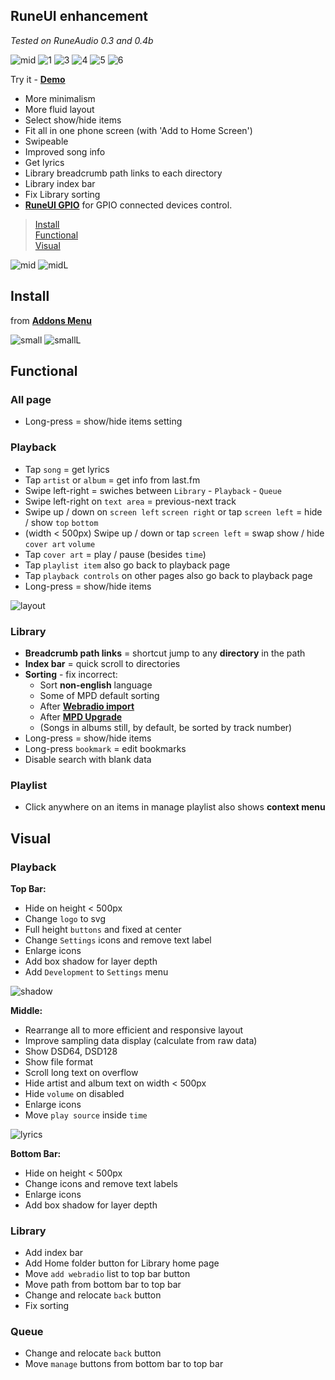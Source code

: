 RuneUI enhancement
---
_Tested on RuneAudio 0.3 and 0.4b_   

![mid](https://github.com/rern/_assets/blob/master/RuneUI_enhancement/mid.gif)
![1](https://github.com/rern/_assets/blob/master/RuneUI_enhancement/1.png)
![3](https://github.com/rern/_assets/blob/master/RuneUI_enhancement/3.png)
![4](https://github.com/rern/_assets/blob/master/RuneUI_enhancement/4.png)
![5](https://github.com/rern/_assets/blob/master/RuneUI_enhancement/5.png)
![6](https://github.com/rern/_assets/blob/master/RuneUI_enhancement/6.png)

Try it - [**Demo**](https://rern.github.io/RuneUI_GPIO/)  

- More minimalism
- More fluid layout
- Select show/hide items
- Fit all in one phone screen (with 'Add to Home Screen')
- Swipeable
- Improved song info
- Get lyrics
- Library breadcrumb path links to each directory
- Library index bar
- Fix Library sorting
- [**RuneUI GPIO**](https://github.com/rern/RuneUI_GPIO) for GPIO connected devices control.  

>[Install](#install)  
>[Functional](#functional)  
>[Visual](#visual)  

![mid](https://github.com/rern/_assets/blob/master/RuneUI_enhancement/RuneUImod1.gif)
![midL](https://github.com/rern/_assets/blob/master/RuneUI_enhancement/midL.gif)

Install
---
from [**Addons Menu**](https://github.com/rern/RuneAudio_Addons)  


![small](https://github.com/rern/_assets/blob/master/RuneUI_enhancement/small.gif)
![smallL](https://github.com/rern/_assets/blob/master/RuneUI_enhancement/smallL.gif)

Functional
---
### All page
- Long-press = show/hide items setting

### Playback
- Tap `song` = get lyrics
- Tap `artist` or `album` = get info from last.fm
- Swipe left-right = swiches between `Library` - `Playback` - `Queue`
- Swipe left-right on `text area` = previous-next track
- Swipe up / down on `screen left` `screen right` or tap `screen left` = hide / show `top` `bottom`
- (width < 500px) Swipe up / down or tap `screen left` = swap show / hide `cover art` `volume`
- Tap `cover art` = play / pause (besides `time`)
- Tap `playlist item` also go back to playback page
- Tap `playback controls` on other pages also go back to playback page
- Long-press = show/hide items

![layout](https://github.com/rern/_assets/blob/master/RuneUI_enhancement/RuneUImod1.gif)

### Library
- **Breadcrumb path links** = shortcut jump to any **directory** in the path
- **Index bar** = quick scroll to directories
- **Sorting** - fix incorrect:
	- Sort **non-english** language
	- Some of MPD default sorting
	- After [**Webradio import**](https://github.com/rern/RuneAudio/tree/master/webradio)
	- After [**MPD Upgrade**](https://github.com/rern/RuneAudio/tree/master/mpd)
	- (Songs in albums still, by default, be sorted by track number)
- Long-press = show/hide items
- Long-press `bookmark` = edit bookmarks
- Disable search with blank data

### Playlist
- Click anywhere on an items in manage playlist also shows **context menu**
	
Visual
---

### Playback
**Top Bar:**
- Hide on height < 500px
- Change `logo` to svg
- Full height `buttons` and fixed at center
- Change `Settings` icons and remove text label
- Enlarge icons
- Add box shadow for layer depth
- Add `Development` to `Settings` menu

![shadow](https://github.com/rern/_assets/blob/master/RuneUI_enhancement/shadow.jpg)

**Middle:**
- Rearrange all to more efficient and responsive layout
- Improve sampling data display (calculate from raw data)
- Show DSD64, DSD128
- Show file format
- Scroll long text on overflow
- Hide artist and album text on width < 500px
- Hide `volume` on disabled
- Enlarge icons
- Move `play source` inside `time`

![lyrics](https://github.com/rern/_assets/blob/master/RuneUI_enhancement/lyrics.jpg)

**Bottom Bar:**
- Hide on height < 500px
- Change icons and remove text labels
- Enlarge icons
- Add box shadow for layer depth

### Library
- Add index bar
- Add Home folder button for Library home page
- Move `add webradio` list to top bar button
- Move path from bottom bar to top bar
- Change and relocate `back` button
- Fix sorting

### Queue
- Change and relocate `back` button
- Move `manage` buttons from bottom bar to top bar
